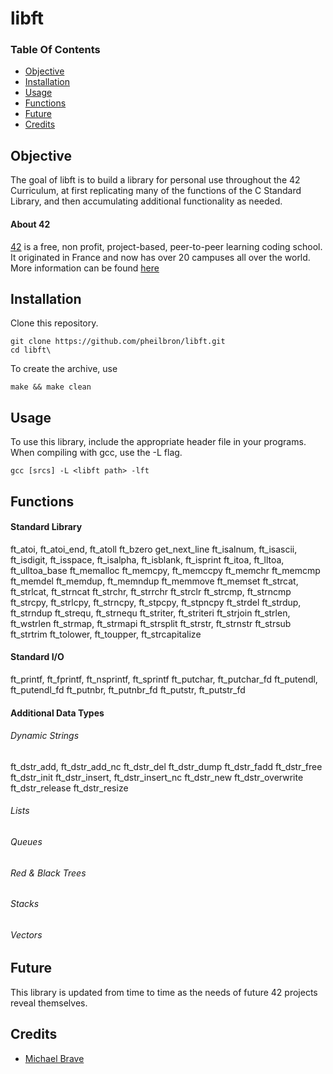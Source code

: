 # libft

### Table Of Contents
* [Objective](#objective)
* [Installation](#installation)
* [Usage](#usage)
* [Functions](#functions)
* [Future](#future)
* [Credits](#credits)

## Objective  
The goal of libft is to build a library for personal use throughout the 42 Curriculum, at first replicating many of the functions of the C Standard Library, and then accumulating additional functionality as needed.

#### About 42  
[42][42] is a free, non profit, project-based, peer-to-peer learning coding school. It originated in France and now has over 20 campuses all over the world. More information can be found [here][42] 

## Installation 
Clone this repository.
````
git clone https://github.com/pheilbron/libft.git
cd libft\
````
To create the archive, use
````
make && make clean
````

## Usage  
To use this library, include the appropriate header file in your programs.
When compiling with gcc, use the -L flag.
````
gcc [srcs] -L <libft path> -lft
````

## Functions
#### Standard Library

ft_atoi, ft_atoi_end, ft_atoll
ft_bzero
get_next_line
ft_isalnum, ft_isascii, ft_isdigit, ft_isspace, ft_isalpha, ft_isblank, ft_isprint
ft_itoa, ft_lltoa, ft_ulltoa_base
ft_memalloc
ft_memcpy, ft_memccpy
ft_memchr
ft_memcmp
ft_memdel
ft_memdup, ft_memndup
ft_memmove
ft_memset
ft_strcat, ft_strlcat, ft_strncat
ft_strchr, ft_strrchr
ft_strclr
ft_strcmp, ft_strncmp
ft_strcpy, ft_strlcpy, ft_strncpy, ft_stpcpy, ft_stpncpy
ft_strdel
ft_strdup, ft_strndup
ft_strequ, ft_strnequ
ft_striter, ft_striteri
ft_strjoin
ft_strlen, ft_wstrlen
ft_strmap, ft_strmapi
ft_strsplit
ft_strstr, ft_strnstr
ft_strsub
ft_strtrim
ft_tolower, ft_toupper, ft_strcapitalize

#### Standard I/O

ft_printf, ft_fprintf, ft_nsprintf, ft_sprintf
ft_putchar, ft_putchar_fd
ft_putendl, ft_putendl_fd
ft_putnbr, ft_putnbr_fd
ft_putstr, ft_putstr_fd

#### Additional Data Types
###### Dynamic Strings

ft_dstr_add, ft_dstr_add_nc
ft_dstr_del
ft_dstr_dump
ft_dstr_fadd
ft_dstr_free
ft_dstr_init
ft_dstr_insert, ft_dstr_insert_nc
ft_dstr_new
ft_dstr_overwrite
ft_dstr_release
ft_dstr_resize

###### Lists
###### Queues
###### Red & Black Trees
###### Stacks
###### Vectors

## Future 
This library is updated from time to time as the needs of future 42 projects reveal themselves.

## Credits  
* [Michael Brave](https://www.github.com/michaelbrave/)

[42]: http://42.us.org "School 42"
